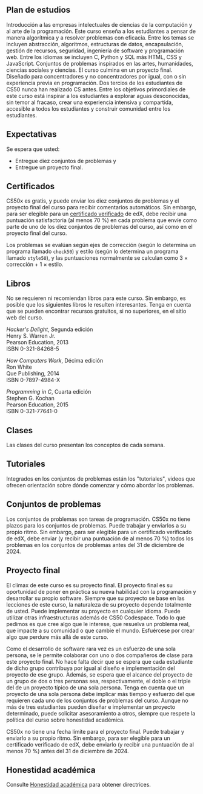 ## Plan de estudios

Introducción a las empresas intelectuales de ciencias de la computación y al arte de la programación. Este curso enseña a los estudiantes a pensar de manera algorítmica y a resolver problemas con eficacia. Entre los temas se incluyen abstracción, algoritmos, estructuras de datos, encapsulación, gestión de recursos, seguridad, ingeniería de software y programación web. Entre los idiomas se incluyen C, Python y SQL más HTML, CSS y JavaScript. Conjuntos de problemas inspirados en las artes, humanidades, ciencias sociales y ciencias. El curso culmina en un proyecto final. Diseñado para concentradores y no concentradores por igual, con o sin experiencia previa en programación. Dos tercios de los estudiantes de CS50 nunca han realizado CS antes. Entre los objetivos primordiales de este curso está inspirar a los estudiantes a explorar aguas desconocidas, sin temor al fracaso, crear una experiencia intensiva y compartida, accesible a todos los estudiantes y construir comunidad entre los estudiantes.

## Expectativas

Se espera que usted:

* Entregue diez conjuntos de problemas y
* Entregue un proyecto final.

## Certificados

CS50x es gratis, y puede enviar los diez conjuntos de problemas y el proyecto final del curso para recibir comentarios automáticos. Sin embargo, para ser elegible para un [certificado verificado](https://www.edx.org/verified-certificate) de edX, debe recibir una puntuación satisfactoria (al menos 70 %) en cada problema que envíe como parte de uno de los diez conjuntos de problemas del curso, así como en el proyecto final del curso.

Los problemas se evalúan según ejes de corrección (según lo determina un programa llamado `check50`) y estilo (según lo determina un programa llamado `style50`), y las puntuaciones normalmente se calculan como 3 × corrección + 1 × estilo.

## Libros

No se requieren ni recomiendan libros para este curso. Sin embargo, es posible que los siguientes libros le resulten interesantes. Tenga en cuenta que se pueden encontrar recursos gratuitos, si no superiores, en el sitio web del curso.

_Hacker's Delight_, Segunda edición  
Henry S. Warren Jr.  
Pearson Education, 2013  
ISBN 0-321-84268-5

_How Computers Work_, Décima edición  
Ron White  
Que Publishing, 2014  
ISBN 0-7897-4984-X

_Programming in C_, Cuarta edición  
Stephen G. Kochan  
Pearson Education, 2015  
ISBN 0-321-77641-0

## Clases

Las clases del curso presentan los conceptos de cada semana.

## Tutoriales

Integrados en los conjuntos de problemas están los "tutoriales", videos que ofrecen orientación sobre dónde comenzar y cómo abordar los problemas.

## Conjuntos de problemas

Los conjuntos de problemas son tareas de programación. CS50x no tiene plazos para los conjuntos de problemas. Puede trabajar y enviarlos a su propio ritmo. Sin embargo, para ser elegible para un certificado verificado de edX, debe enviar (y recibir una puntuación de al menos 70 %) todos los problemas en los conjuntos de problemas antes del 31 de diciembre de 2024.

## Proyecto final

El clímax de este curso es su proyecto final. El proyecto final es su oportunidad de poner en práctica su nueva habilidad con la programación y desarrollar su propio software. Siempre que su proyecto se base en las lecciones de este curso, la naturaleza de su proyecto depende totalmente de usted. Puede implementar su proyecto en cualquier idioma. Puede utilizar otras infraestructuras además de CS50 Codespace. Todo lo que pedimos es que cree algo que le interese, que resuelva un problema real, que impacte a su comunidad o que cambie el mundo. Esfuércese por crear algo que perdure más allá de este curso.

Como el desarrollo de software rara vez es un esfuerzo de una sola persona, se le permite colaborar con uno o dos compañeros de clase para este proyecto final. No hace falta decir que se espera que cada estudiante de dicho grupo contribuya por igual al diseño e implementación del proyecto de ese grupo. Además, se espera que el alcance del proyecto de un grupo de dos o tres personas sea, respectivamente, el doble o el triple del de un proyecto típico de una sola persona. Tenga en cuenta que un proyecto de una sola persona debe implicar más tiempo y esfuerzo del que requieren cada uno de los conjuntos de problemas del curso. Aunque no más de tres estudiantes pueden diseñar e implementar un proyecto determinado, puede solicitar asesoramiento a otros, siempre que respete la política del curso sobre honestidad académica.

CS50x no tiene una fecha límite para el proyecto final. Puede trabajar y enviarlo a su propio ritmo. Sin embargo, para ser elegible para un certificado verificado de edX, debe enviarlo (y recibir una puntuación de al menos 70 %) antes del 31 de diciembre de 2024.

## Honestidad académica

Consulte [Honestidad académica](../honesty/) para obtener directrices.